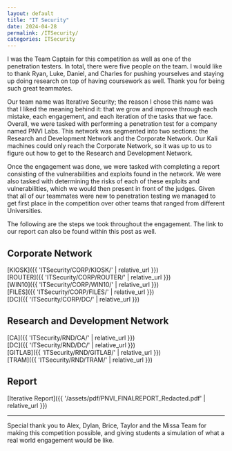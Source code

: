 ```yaml
---
layout: default
title: "IT Security"
date: 2024-04-28
permalink: /ITSecurity/
categories: ITSecurity
---
```


I was the Team Captain for this competition as well as one of the penetration testers. In total, there were five people on the team. I would like to thank Ryan, Luke, Daniel, and Charles for pushing yourselves and staying up doing research on top of having coursework as well. Thank you for being such great teammates. 

Our team name was Iterative Security; the reason I chose this name was that I liked the meaning behind it: that we grow and improve through each mistake, each engagement, and each iteration of the tasks that we face. Overall, we were tasked with performing a penetration test for a company named PNVI Labs. This network was segmented into two sections: the Research and Development Network and the Corporate Network. Our Kali machines could only reach the Corporate Network, so it was up to us to figure out how to get to the Research and Development Network. 

Once the engagement was done, we were tasked with completing a report consisting of the vulnerabilities and exploits found in the network. We were also tasked with determining the risks of each of these exploits and vulnerabilities, which we would then present in front of the judges. Given that all of our teammates were new to penetration testing we managed to get first place in the competition over other teams that ranged from different Universities. 

The following are the steps we took throughout the engagement. The link to our report can also be found within this post as well.

## Corporate Network
[KIOSK]({{ 'ITSecurity/CORP/KIOSK/' | relative_url }}) \
[ROUTER]({{ 'ITSecurity/CORP/ROUTER/' | relative_url }}) \
[WIN10]({{ 'ITSecurity/CORP/WIN10/' | relative_url }}) \
[FILES]({{ 'ITSecurity/CORP/FILES/' | relative_url }}) \
[DC]({{ 'ITSecurity/CORP/DC/' | relative_url }}) 

## Research and Development Network
[CA]({{ 'ITSecurity/RND/CA/' | relative_url }})\
[DC]({{ 'ITSecurity/RND/DC/' | relative_url }})\
[GITLAB]({{ 'ITSecurity/RND/GITLAB/' | relative_url }})\
[TRAM]({{ 'ITSecurity/RND/TRAM/' | relative_url }})

## Report
[Iterative Report]({{ '/assets/pdf/PNVI_FINALREPORT_Redacted.pdf' | relative_url }})

---
Special thank you to Alex, Dylan, Brice, Taylor and the Missa Team for making this competition possible, and giving students a simulation of what a real world engagement would be like.